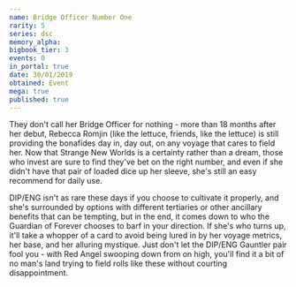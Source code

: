 ```yaml
---
name: Bridge Officer Number One
rarity: 5
series: dsc
memory_alpha:
bigbook_tier: 3
events: 0
in_portal: true
date: 30/01/2019
obtained: Event
mega: true
published: true
---
```


They don't call her Bridge Officer for nothing - more than 18 months after her debut, Rebecca Romjin (like the lettuce, friends, like the lettuce) is still providing the bonafides day in, day out, on any voyage that cares to field her. Now that Strange New Worlds is a certainty rather than a dream, those who invest are sure to find they've bet on the right number, and even if she didn't have that pair of loaded dice up her sleeve, she's still an easy recommend for daily use.

DIP/ENG isn't as rare these days if you choose to cultivate it properly, and she's surrounded by options with different tertiaries or other ancillary benefits that can be tempting, but in the end, it comes down to who the Guardian of Forever chooses to barf in your direction. If she's who turns up, it'll take a whopper of a card to avoid being lured in by her voyage metrics, her base, and her alluring mystique. Just don't let the DIP/ENG Gauntler pair fool you - with Red Angel swooping down from on high, you'll find it a bit of no man's land trying to field rolls like these without courting disappointment.
